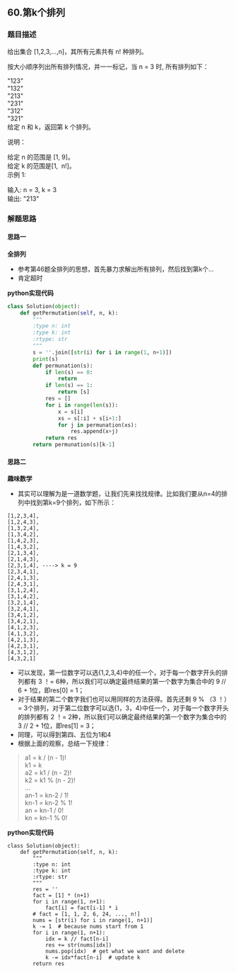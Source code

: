 ## 60.第k个排列
### 题目描述
给出集合 [1,2,3,…,n]，其所有元素共有 n! 种排列。

按大小顺序列出所有排列情况，并一一标记，当 n = 3 时, 所有排列如下：

"123"  
"132"  
"213"  
"231"  
"312"  
"321"  
给定 n 和 k，返回第 k 个排列。  

说明：

给定 n 的范围是 [1, 9]。  
给定 k 的范围是[1,  n!]。  
示例 1:  

输入: n = 3, k = 3  
输出: "213"  

### 解题思路
#### 思路一
**全排列**
- 参考第46题全排列的思想，首先暴力求解出所有排列，然后找到第k个...
- 肯定超时

**python实现代码**
```python
class Solution(object):
    def getPermutation(self, n, k):
        """
        :type n: int
        :type k: int
        :rtype: str
        """
        s = ''.join([str(i) for i in range(1, n+1)])
        print(s)
        def permunation(s):
            if len(s) == 0:
                return
            if len(s) == 1:
                return [s]
            res = []
            for i in range(len(s)):
                x = s[i]
                xs = s[:i] + s[i+1:]
                for j in permunation(xs):
                    res.append(x+j)
            return res
        return permunation(s)[k-1]

```

#### 思路二
**趣味数学**
- 其实可以理解为是一道数学题，让我们先来找找规律。比如我们要从n=4的排列中找到第k=9个排列，如下所示：
```
[1,2,3,4],
[1,2,4,3],
[1,3,2,4],
[1,3,4,2],
[1,4,2,3],
[1,4,3,2],
[2,1,3,4],
[2,1,4,3],
[2,3,1,4], ----> k = 9
[2,3,4,1],
[2,4,1,3],
[2,4,3,1],
[3,1,2,4],
[3,1,4,2],
[3,2,1,4],
[3,2,4,1],
[3,4,1,2],
[3,4,2,1],
[4,1,2,3],
[4,1,3,2],
[4,2,1,3],
[4,2,3,1],
[4,3,1,2],
[4,3,2,1]
```
- 可以发现，第一位数字可以选{1,2,3,4}中的任一个，对于每一个数字开头的排列都有 3 ！= 6种，所以我们可以确定最终结果的第一个数字为集合中的 9 // 6 + 1位，即res[0] = 1；
- 对于结果的第二个数字我们也可以用同样的方法获得。首先还剩 9 % （3 ！）= 3个排列，对于第二位数字可以选{1，3，4}中任一个，对于每一个数字开头的排列都有 2 ！= 2种，所以我们可以确定最终结果的第一个数字为集合中的 3 // 2 + 1位，即res[1] = 3；
- 同理，可以得到第四、五位为1和4
- 根据上面的观察，总结一下规律：
> a1 = k / (n - 1)!  
k1 = k  
a2 = k1 / (n - 2)!  
k2 = k1 % (n - 2)!  
…  
an-1 = kn-2 / 1!  
kn-1 = kn-2 % 1!  
an = kn-1 / 0!  
kn = kn-1 % 0!

**python实现代码**
```
class Solution(object):
    def getPermutation(self, n, k):
        """
        :type n: int
        :type k: int
        :rtype: str
        """
        res = ''
        fact = [1] * (n+1)
        for i in range(1, n+1):
            fact[i] = fact[i-1] * i
        # fact = [1, 1, 2, 6, 24, ..., n!]
        nums = [str(i) for i in range(1, n+1)]
        k -= 1  # because nums start from 1
        for i in range(1, n+1):
            idx = k // fact[n-i]
            res += str(nums[idx]) 
            nums.pop(idx)  # get what we want and delete
            k -= idx*fact[n-i]  # update k
        return res

```

